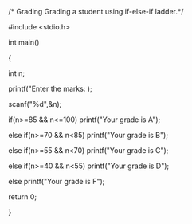 /* Grading
Grading a student using if-else-if ladder.*/

#include <stdio.h>

int main()

{

  int n;
   
  printf("Enter the marks: );
  
  scanf("%d",&n);
  
  if(n>=85 && n<=100)
    printf("Your grade is A");
  
  else if(n>=70 && n<85)
    printf("Your grade is B");
    
  else if(n>=55 && n<70)
    printf("Your grade is C");
    
  else if(n>=40 && n<55)
    printf("Your grade is D");
    
  else
    printf("Your grade is F");
   
return 0;

}
   
  

